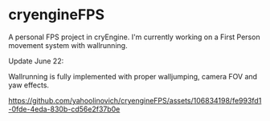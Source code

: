 # cryengineFPS

A personal FPS project in cryEngine. I'm currently working on a First Person movement system with wallrunning.

Update June 22:

Wallrunning is fully implemented with proper walljumping, camera FOV and yaw effects.







https://github.com/yahoolinovich/cryengineFPS/assets/106834198/fe993fd1-0fde-4eda-830b-cd56e2f37b0e

